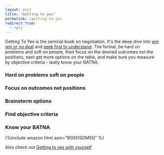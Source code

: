 ```yaml
---
layout: post
title: "Getting to yes"
permalink: /getting-to-yes
redirect_from:
  - /gty
---
```


Getting To Yes is the seminal book on negotiation. It's the deep dive into [win win or no deal](/win-win) and [seek first to understand](/first-understand). The formal, be hard on problems and soft on people, then focus on the desired outcomes not the positions, next get more options on the table, and make sure you measure by objective criteria - lastly know your BATNA.

### Hard on problems soft on people

### Focus on outcomes not positions

### Brainstorm options

### Find objective criteria

### Know your BATNA

{%include amazon.html asin="B0051SDM5Q" %}

Also check out [Getting to yes with yourself](getting-to-yes-with-yourself)
